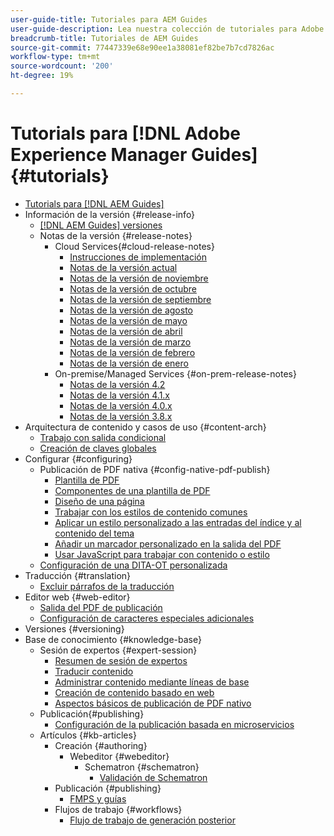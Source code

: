 ```yaml
---
user-guide-title: Tutoriales para AEM Guides
user-guide-description: Lea nuestra colección de tutoriales para Adobe Experience Manager Guides.
breadcrumb-title: Tutoriales de AEM Guides
source-git-commit: 77447339e68e90ee1a38081ef82be7b7cd7826ac
workflow-type: tm+mt
source-wordcount: '200'
ht-degree: 19%

---
```



# Tutorials para [!DNL Adobe Experience Manager Guides] {#tutorials}

+ [Tutorials para [!DNL AEM Guides]](overview.md)
+ Información de la versión {#release-info}
   + [[!DNL AEM Guides] versiones](./release-info/latest-release-info.md)
   + Notas de la versión {#release-notes}
      + Cloud Services{#cloud-release-notes}
         + [Instrucciones de implementación](./release-info/deploy-xml-on-aemaacs.md)
         + [Notas de la versión actual](./release-info/release-notes-2023.2.0.md)
         + [Notas de la versión de noviembre](./release-info/release-notes-2022.11.0.md)
         + [Notas de la versión de octubre](./release-info/release-notes-2022.10.0.md)
         + [Notas de la versión de septiembre](./release-info/release-notes-2022.9.0.md)
         + [Notas de la versión de agosto](./release-info/release-notes-2022.8.0.md)
         + [Notas de la versión de mayo](./release-info/release-notes-2022.5.0.md)
         + [Notas de la versión de abril](./release-info/release-notes-2022.4.0.md)
         + [Notas de la versión de marzo](./release-info/release-notes-2022.3.0.md)
         + [Notas de la versión de febrero](./release-info/release-notes-2022.2.0.md)
         + [Notas de la versión de enero](./release-info/release-notes-2022.1.0.md)
      + On-premise/Managed Services {#on-prem-release-notes}
         + [Notas de la versión 4.2](./release-info/release-notes-4.2.md)
         + [Notas de la versión 4.1.x](./release-info/release-notes-4.1.md)
         + [Notas de la versión 4.0.x](https://helpx.adobe.com/xml-documentation-for-experience-manager/release-note/release-notes-xml-documentation-solution-4-0.html)
         + [Notas de la versión 3.8.x](https://helpx.adobe.com/xml-documentation-for-experience-manager/release-note/release-notes-xml-documentation-solution-3-8.html)
+ Arquitectura de contenido y casos de uso {#content-arch}
   + [Trabajo con salida condicional](./content-architecture/create-and-use-conditions.md)
   + [Creación de claves globales](./content-architecture/create-global-keys.md)
+ Configurar {#configuring}
   + Publicación de PDF nativa {#config-native-pdf-publish}
      + [Plantilla de PDF](./native-pdf/pdf-template.md)
      + [Componentes de una plantilla de PDF](./native-pdf/components-pdf-template.md)
      + [Diseño de una página](./native-pdf/design-page-layout.md)
      + [Trabajar con los estilos de contenido comunes](./native-pdf/stylesheet.md)
      + [Aplicar un estilo personalizado a las entradas del índice y al contenido del tema](./native-pdf/custom-style-toc.md)
      + [Añadir un marcador personalizado en la salida del PDF](./native-pdf/add-custom-bookmark.md)
      + [Usar JavaScript para trabajar con contenido o estilo](./native-pdf/use-javascript-content-style.md)
   + [Configuración de una DITA-OT personalizada](./configuring/setup-a-custom-dita-ot.md)
+ Traducción {#translation}
   + [Excluir párrafos de la traducción](./translation/exclude-paragraphs-from-translation.md)
+ Editor web {#web-editor}
   + [Salida del PDF de publicación](./web-editor/native-pdf-web-editor.md)
   + [Configuración de caracteres especiales adicionales](./web-editor/configure-additional-special-characters.md)
+ Versiones {#versioning}
+ Base de conocimiento {#knowledge-base}
   + Sesión de expertos {#expert-session}
      + [Resumen de sesión de expertos](./knowledge-base/expert-sessions/expert-session.md)
      + [Traducir contenido](./knowledge-base/expert-sessions/translating-content-using-aem-guides-oct22.md)
      + [Administrar contenido mediante líneas de base](./knowledge-base/expert-sessions/baselines-dec22.md)
      + [Creación de contenido basado en web](./knowledge-base/expert-sessions/webbased-authoring-jan2023.md)
      + [Aspectos básicos de publicación de PDF nativo](./knowledge-base/expert-sessions/native-pdf-publishing-essentials-feb23.md)
   + Publicación{#publishing}
      + [Configuración de la publicación basada en microservicios](./knowledge-base/publishing/configure-microservices.md)
   + Artículos {#kb-articles}
      + Creación {#authoring}
         + Webeditor {#webeditor}
            + Schematron {#schematron}
               + [Validación de Schematron](./knowledge-base/kb-articles/authoring/webeditor/schematron/vailidating-with-schematron.md)
      + Publicación {#publishing}
         + [FMPS y guías](./knowledge-base/kb-articles/publishing/FMPSandGuides.md)
      + Flujos de trabajo {#workflows}
         + [Flujo de trabajo de generación posterior](./knowledge-base/kb-articles/workflows/using-post-generation-workflow.md)
